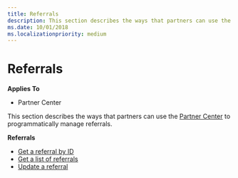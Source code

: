 ```yaml
---
title: Referrals
description: This section describes the ways that partners can use the Partner Center to programmatically manage referrals.
ms.date: 10/01/2018
ms.localizationpriority: medium
---
```


# Referrals


**Applies To**

- Partner Center

This section describes the ways that partners can use the [Partner Center](index.md) to programmatically manage referrals.

**Referrals**  
- [Get a referral by ID](get-a-referral-by-Id.md) 
- [Get a list of referrals](get-a-list-of-referrals.md) 
- [Update a referral](update-a-referral.md)

